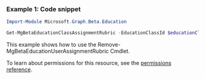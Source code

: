 ### Example 1: Code snippet

```powershell
Import-Module Microsoft.Graph.Beta.Education

Get-MgBetaEducationClassAssignmentRubric -EducationClassId $educationClassId -EducationAssignmentId $educationAssignmentId
```
This example shows how to use the Remove-MgBetaEducationUserAssignmentRubric Cmdlet.

To learn about permissions for this resource, see the [permissions reference](/graph/permissions-reference).

